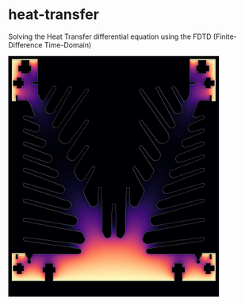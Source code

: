# heat-transfer
Solving the Heat Transfer differential equation using the FDTD (Finite-Difference Time-Domain)

![heat-transfer](/sink_simulation.png)
